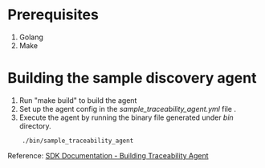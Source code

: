 
# Prerequisites

1. Golang
2. Make


# Building the sample discovery agent

1. Run "make build" to build the agent
2. Set up the agent config in the *sample_traceability_agent.yml* file .
3. Execute the agent by running the binary file generated under *bin* directory.
```
    ./bin/sample_traceability_agent
```

Reference: [SDK Documentation - Building Traceability Agent](https://github.com/Axway/agent-sdk/blob/main/docs/traceability/index.md)
